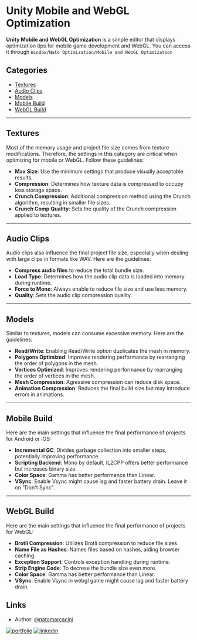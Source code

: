# Unity Mobile and WebGL Optimization

**Unity Mobile and WebGL Optimization** is a simple editor that displays optimization tips for mobile game development and WebGL. You can access it through ```Window/Nato Optimization/Mobile and WebGL Optimization```

## Categories

- [Textures](#textures)
- [Audio Clips](#audio-clips)
- [Models](#models)
- [Mobile Build](#mobile-build)
- [WebGL Build](#webgl-build)

---

## Textures

Most of the memory usage and project file size comes from texture modifications. Therefore, the settings in this category are critical when optimizing for mobile or WebGL. Follow these guidelines:

- **Max Size**: Use the minimum settings that produce visually acceptable results.
- **Compression**: Determines how texture data is compressed to occupy less storage space.
- **Crunch Compression**: Additional compression method using the Crunch algorithm, resulting in smaller file sizes.
- **Crunch Comp Quality**: Sets the quality of the Crunch compression applied to textures.

---

## Audio Clips

Audio clips also influence the final project file size, especially when dealing with large clips in formats like WAV. Here are the guidelines:

- **Compress audio files** to reduce the total bundle size.
- **Load Type**: Determines how the audio clip data is loaded into memory during runtime.
- **Force to Mono**: Always enable to reduce file size and use less memory.
- **Quality**: Sets the audio clip compression quality.

---

## Models

Similar to textures, models can consume excessive memory. Here are the guidelines:

- **Read/Write**: Enabling Read/Write option duplicates the mesh in memory.
- **Polygons Optimized**: Improves rendering performance by rearranging the order of polygons in the mesh.
- **Vertices Optimized**: Improves rendering performance by rearranging the order of vertices in the mesh.
- **Mesh Compression**: Agressive compression can reduce disk space.
- **Animation Compression**: Reduces the final build size but may introduce errors in animations.

---

## Mobile Build

Here are the main settings that influence the final performance of projects for Android or iOS:

- **Incremental GC**: Divides garbage collection into smaller steps, potentially improving performance.
- **Scripting Backend**: Mono by default, IL2CPP offers better performance but increases binary size.
- **Color Space**: Gamma has better performance than Linear.
- **VSync**: Enable Vsync might cause lag and faster battery drain. Leave it on "Don't Sync".

---

## WebGL Build

Here are the main settings that influence the final performance of projects for WebGL:

- **Brotli Compression**: Utilizes Brotli compression to reduce file sizes.
- **Name File as Hashes**: Names files based on hashes, aiding browser caching.
- **Exception Support**: Controls exception handling during runtime.
- **Strip Engine Code**: To decrese the bundle size even more.
- **Color Space**: Gamma has better performance than Linear.
- **VSync**: Enable Vsync in webgl game might cause lag and faster battery drain.

## Links
- Author: [@natomarcacini](https://www.github.com/natomarcacini)
  
[![portfolio](https://img.shields.io/badge/my_portfolio-000?style=for-the-badge&logo=ko-fi&logoColor=white)](https://renatomarcacini.github.io/portfolio/)
[![linkedin](https://img.shields.io/badge/linkedin-0A66C2?style=for-the-badge&logo=linkedin&logoColor=white)](https://www.linkedin.com/in/renato-gomes-marcacini-50b78b1a7)
